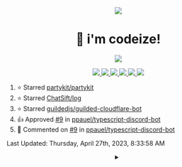 <p align="center">
    <img src="https://avatars.githubusercontent.com/u/63158950?s=400&u=dd76c829ae30921e131dcbe7c830dc368e2d6e8a&v=4" />
</p>

<h1 align="center">
    👋 i'm codeize!
</h1>

<p align="center">
  <a href="https://skillicons.dev">
    <img align="center" src="https://skillicons.dev/icons?i=discord,bots,ts,nodejs,mongodb,react" />
  </a>
</p>

<p align="center">
  <a href="https://discord.com/users/668423998777982997">
    <img src="https://nocache.advaith.workers.dev?url=https://img.shields.io/endpoint?url=https://dev.discordprofiles.me/api/badge/status/668423998777982997?simple=true" />
    <img src="https://nocache.advaith.workers.dev?url=https://img.shields.io/endpoint?url=https://dev.discordprofiles.me/api/badge/vscode/668423998777982997" />
    <img src="https://nocache.advaith.workers.dev?url=https://img.shields.io/endpoint?url=https://dev.discordprofiles.me/api/badge/playing/668423998777982997" />
    <img src="https://nocache.advaith.workers.dev?url=https://img.shields.io/endpoint?url=https://dev.discordprofiles.me/api/badge/spotify/668423998777982997" />
    <img src="https://komarev.com/ghpvc/?username=codeize" />
    <img src="https://hits.link/hits?url=https%3A%2F%2Fgithub.com%2FCodeize" />
  </a>
</p>

<!--RECENT_ACTIVITY:start-->
1. ⭐ Starred [partykit/partykit](https://github.com/partykit/partykit)<br>
2. ⭐ Starred [ChatSift/log](https://github.com/ChatSift/log)<br>
3. ⭐ Starred [guildedjs/guilded-cloudflare-bot](https://github.com/guildedjs/guilded-cloudflare-bot)<br>
4. 👍 Approved [#9](https://github.com/ppauel/typescript-discord-bot/pull/9#pullrequestreview-1383548254) in [ppauel/typescript-discord-bot](https://github.com/ppauel/typescript-discord-bot)<br>
5. 💬 Commented on [#9](https://github.com/ppauel/typescript-discord-bot/pull/9#discussion_r1161359975) in [ppauel/typescript-discord-bot](https://github.com/ppauel/typescript-discord-bot)<br>
<!--RECENT_ACTIVITY:end-->

<!--RECENT_ACTIVITY:last_update-->
Last Updated: Thursday, April 27th, 2023, 8:33:58 AM
<!--RECENT_ACTIVITY:last_update_end-->

<details align="center">
  <summary></summary>
  <a href="https://spotify-github-profile.vercel.app/api/view?uid=av3h9dhe0rlwk1wi7e5f9mwhg&redirect=true">
    <img alt="spotify github profile" src="https://spotify-github-profile.vercel.app/api/view?uid=av3h9dhe0rlwk1wi7e5f9mwhg&cover_image=true&theme=compact">
  </a>
</details>
